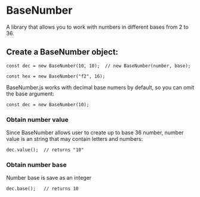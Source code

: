 # BaseNumber
A library that allows you to work with numbers in different bases from 2 to 36.

## Create a BaseNumber object:
```
const dec = new BaseNumber(10, 10);  // new BaseNumber(number, base);

const hex = new BaseNumber("f2", 16);
```
BaseNumber.js works with decimal base numers by default, so you can omit the base argument:
```
const dec = new BaseNumber(10);
```
### Obtain number value
Since BaseNumber allows user to create up to base 36 number, number value is an string that may contain letters and numbers:
```
dec.value();  // returns "10"
```
### Obtain number base
Number base is save as an integer
```
dec.base();   // returns 10
```
